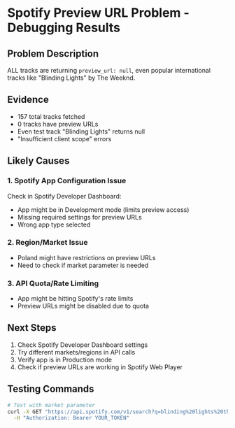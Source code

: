 # Spotify Preview URL Problem - Debugging Results

## Problem Description
ALL tracks are returning `preview_url: null`, even popular international tracks like "Blinding Lights" by The Weeknd.

## Evidence
- 157 total tracks fetched
- 0 tracks have preview URLs
- Even test track "Blinding Lights" returns null
- "Insufficient client scope" errors

## Likely Causes

### 1. Spotify App Configuration Issue
Check in Spotify Developer Dashboard:
- App might be in Development mode (limits preview access)
- Missing required settings for preview URLs
- Wrong app type selected

### 2. Region/Market Issue
- Poland might have restrictions on preview URLs
- Need to check if market parameter is needed

### 3. API Quota/Rate Limiting
- App might be hitting Spotify's rate limits
- Preview URLs might be disabled due to quota

## Next Steps
1. Check Spotify Developer Dashboard settings
2. Try different markets/regions in API calls
3. Verify app is in Production mode
4. Check if preview URLs are working in Spotify Web Player

## Testing Commands
```bash
# Test with market parameter
curl -X GET "https://api.spotify.com/v1/search?q=blinding%20lights%20the%20weeknd&type=track&market=US&limit=1" \
  -H "Authorization: Bearer YOUR_TOKEN"
```
